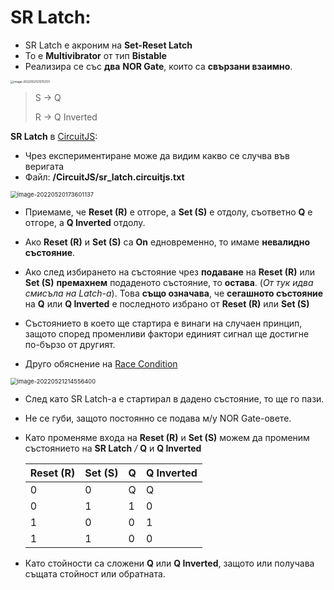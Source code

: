 # SR Latch:

- SR Latch е акроним на **Set-Reset Latch**
- То е **Multivibrator** от тип **Bistable**
- Реализира се със **два** **NOR Gate**, които са **свързани взаимно**.



<img src="C:\Users\Gosho\Desktop\GitHub\8-bit-Computer\Pictures\image-20220521213112131.png" alt="image-20220521213112131" style="zoom:33%;" />

> S -> Q
>
> R -> Q Inverted

**SR Latch** в [CircuitJS](https://www.falstad.com/circuit/circuitjs.html):

- Чрез експериментиране може да видим какво се случва във веригата
- Файл: **/CircuitJS/sr_latch.circuitjs.txt**



<img src="C:\Users\Gosho\Desktop\GitHub\8-bit-Computer\Pictures\image-20220520173601137.png" alt="image-20220520173601137" style="zoom: 67%;" />



- Приемаме, че **Reset (R)** е отгоре, а **Set (S)** е отдолу, съответно **Q** е отгоре, а **Q Inverted** отдолу.
- Ако **Reset (R)** и **Set (S)** са **On** едновременно, то имаме **невалидно състояние**.
- Ако след избирането на състояние чрез **подаване** на **Reset (R)** или **Set (S)** **премахнем** подаденото състояние, то **остава**. (*От тук идва смисъла на Latch-a*). Това **също означава**, че **сегашното състояние** на **Q** или **Q Inverted** е последното избрано от **Reset (R)** или **Set (S)**

- Състоянието в което ще стартира е винаги на случаен принцип, защото според променливи фактори единият сигнал ще достигне по-бързо от другият.
- Друго обяснение на [Race Condition](https://electronics.stackexchange.com/questions/155949/what-is-race-condition-in-flip-flops)



<img src="C:\Users\Gosho\Desktop\GitHub\8-bit-Computer\Pictures\image-20220521214556400.png" alt="image-20220521214556400" style="zoom:67%;" />



- След като SR Latch-a е стартирал в дадено състояние, то ще го пази.

- Не се губи, защото постоянно се подава м/у NOR Gate-овете.

- Като променяме входа на **Reset (R)** и **Set (S)** можем да променим състоянието на **SR Latch** */* **Q** и **Q Inverted**

  | Reset (R) | Set (S) | Q    | Q Inverted |
  | --------- | ------- | ---- | ---------- |
  | 0         | 0       | Q    | Q          |
  | 0         | 1       | 1    | 0          |
  | 1         | 0       | 0    | 1          |
  | 1         | 1       | 0    | 0          |

  

- Като стойности са сложени **Q** или **Q Inverted**, защото или получава същата стойност или обратната.